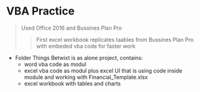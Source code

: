 # VBA Practice #
> Used Office 2016 and Bussines Plan Pro
>>   First excel workbook replicates taables from Bussines Plan Pro with embeded vba code for faster work
* Folder Things Betwixt is as alone project, contains:
	* word vba code as modul
	* excel vba code as modul plus excel UI that is using code inside module and working with Financial_Template.xlsx
	* excel workbook with tables and charts
